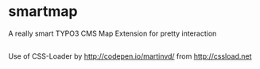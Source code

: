 # smartmap
A really smart TYPO3 CMS Map Extension for pretty interaction

##
Use of CSS-Loader by http://codepen.io/martinvd/ from http://cssload.net

